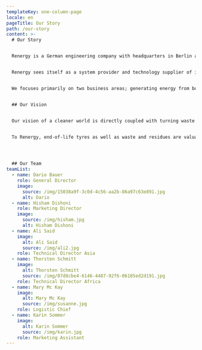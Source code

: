 ```yaml
---
templateKey: one-column-page
locale: en
pageTitle: Our Story
path: /our-story
content: >-
  # Our Story


  Renergy is a German engineering company with headquarters in Berlin and a branch in Dubai.


  Renergy sees itself as a system provider and technology supplier of innovative, ecological and highly profitable environmental technologies in the know-how areas of recycling and recovery. We deliver turnkey solutions tailored to your needs, without any further investment from your side.


  We focuses primarily on two business areas; generating energy from both waste and tyre recycling.


  ## Our Vision


  Our vision of a cleaner world is directly coupled with turning waste materials into valuable commodities with high returns on investment. An ecologic approach does not exclude economic success anymore. Constantly growing waste streams and amounts of end-of-life tires globally force to increasing endeavours for ecologic and economic solutions. With consequent consideration of these aspects, we started the development of tyre and waste energy recovery systems which today reflect the current technological state of the art and, for the first time, allow a to-date unseen affectivity and profitability as well as an outstanding high yield of the employed capital.


  To Renergy, end-of-life tyres as well as waste and residues are valuable raw material resources. Simple disposal or incineration does not comply with our ideal.




  ## Our Team
teamList:
  - name: Dario Bauer
    role: General Director
    image:
      source: /img/15038a9f-3c0d-4c56-aa2b-86a97c63e891.jpg
      alt: Dario
  - name: Hisham Dishoni
    role: Marketing Director
    image:
      source: /img/hisham.jpg
      alt: Hisham Dishoni
  - name: Ali Said
    image:
      alt: Ali Said
      source: /img/ali2.jpg
    role: Technical Director Asia
  - name: Thorsten Schmitt
    image:
      alt: Thorsten Schmitt
      source: /img/07d8cbe4-6146-4487-92f6-06185ed2d191.jpg
    role: Technical Director Africa
  - name: Mary Mc Kay
    image:
      alt: Mary Mc Kay
      source: /img/susanne.jpg
    role: Logistic Chief
  - name: Karin Sommer
    image:
      alt: Karin Sommer
      source: /img/karin.jpg
    role: Marketing Assistant
---
```


